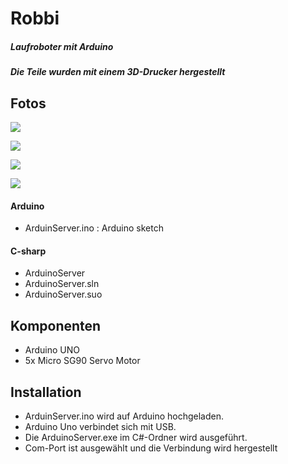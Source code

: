 Robbi
======
##### Laufroboter mit Arduino
##### Die Teile wurden mit einem 3D-Drucker hergestellt

Fotos
-----
![](https://www.dropbox.com/s/vdp0u8cembtq5dl/Robatarm1.jpg?raw=1)

![](https://www.dropbox.com/s/90y3ey07vskzae1/Robatarm2.jpg?raw=1)

![](https://www.dropbox.com/s/875wtmixgha4r5g/Robatarm3.jpg?raw=1)

![](https://www.dropbox.com/s/5o3x1jom8hv078f/Kontrol.jpg?raw=1)

#### Arduino
* ArduinServer.ino : Arduino sketch

#### C-sharp
* ArduinoServer
* ArduinoServer.sln
* ArduinoServer.suo

Komponenten
----------
* Arduino UNO
* 5x Micro SG90 Servo Motor 

Installation
----------
- ArduinServer.ino wird auf Arduino hochgeladen. 
- Arduino Uno verbindet sich mit USB.
- Die ArduinoServer.exe im C#-Ordner wird ausgeführt. 
- Com-Port ist ausgewählt und die Verbindung wird hergestellt
